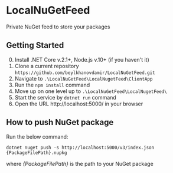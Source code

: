 # LocalNuGetFeed
Private NuGet feed to store your packages

## Getting Started

0. Install .NET Core v.2.1+, Node.js v.10+ (if you haven't it)
1. Clone a current repository `https://github.com/beylkhanovdamir/LocalNuGetFeed.git`
2. Navigate to `.\LocalNuGetFeed\LocalNugetFeed\ClientApp`
3. Run the `npm install` command
4. Move up on one level up to `.\LocalNuGetFeed\LocalNugetFeed\`
5. Start the service by `dotnet run` command
6. Open the URL http://localhost:5000/ in your browser

## How to push NuGet package

Run the below command:

`dotnet nuget push -s http://localhost:5000/v3/index.json {PackageFilePath}.nupkg` 

where *{PackageFilePath}* is the path to your NuGet package

